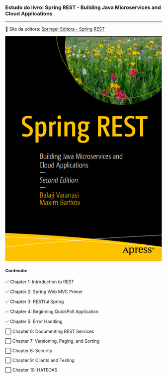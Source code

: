 ### Estudo do livro:  Spring REST -  Building Java Microservices and Cloud Applications

------

:link: Site da editora: [Springer Editora - Spring REST](https://link.springer.com/book/10.1007%2F978-1-4842-7477-4)



![Capa Livro](https://github.com/MardonioEng/quick-poll-spring/blob/main/ebook.png?raw=true)

#### Conteúdo:

:white_check_mark: Chapter 1: Introduction to REST

:white_check_mark: Chapter 2: Spring Web MVC Primer

:white_check_mark: Chapter 3: RESTful Spring

:white_check_mark: Chapter 4: Beginning QuickPoll Application

:white_check_mark: Chapter 5: Error Handling

:white_large_square: Chapter 6: Documenting REST Services

:white_large_square: Chapter 7: Versioning, Paging, and Sorting

:white_large_square: Chapter 8: Security

:white_large_square: Chapter 9: Clients and Testing

:white_large_square: Chapter 10: HATEOAS